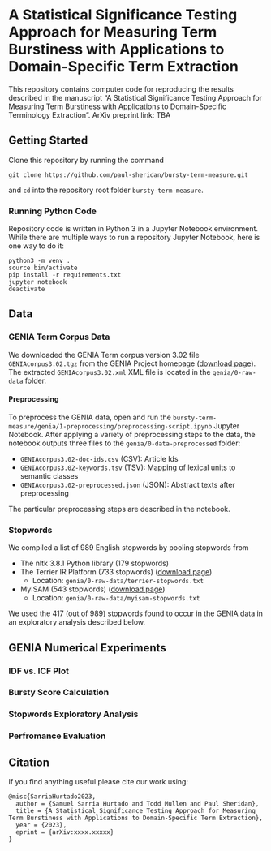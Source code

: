 # A Statistical Significance Testing Approach for Measuring Term Burstiness with Applications to Domain-Specific Term Extraction

This repository contains computer code for reproducing the results described in the manuscript “A Statistical Significance Testing Approach for Measuring Term Burstiness with Applications to Domain-Specific Terminology Extraction”. ArXiv preprint link: TBA

## Getting Started

Clone this repository by running the command

```
git clone https://github.com/paul-sheridan/bursty-term-measure.git
```

and `cd` into the repository root folder `bursty-term-measure`.

### Running Python Code

Repository code is written in Python 3 in a Jupyter Notebook environment. While there are multiple ways to run a repository Jupyter Notebook, here is one way to do it:
```
python3 -m venv .
source bin/activate
pip install -r requirements.txt
jupyter notebook
deactivate
```

## Data

### GENIA Term Corpus Data

We downloaded the GENIA Term corpus version 3.02 file `GENIAcorpus3.02.tgz` from the GENIA Project homepage ([download page](http://www.geniaproject.org/genia-corpus/term-corpus "GENIA Project Homepage")). The extracted `GENIAcorpus3.02.xml` XML file is located in the `genia/0-raw-data` folder.

#### Preprocessing

To preprocess the GENIA data, open and run the `bursty-term-measure/genia/1-preprocessing/preprocessing-script.ipynb` Jupyter Notebook. After applying a variety of preprocessing steps to the data, the notebook outputs three files to the `genia/0-data-preprocessed` folder:

- `GENIAcorpus3.02-doc-ids.csv` (CSV): Article Ids
- `GENIAcorpus3.02-keywords.tsv` (TSV): Mapping of lexical units to semantic classes
- `GENIAcorpus3.02-preprocessed.json` (JSON): Abstract texts after preprocessing

The particular preprocessing steps are described in the notebook.

### Stopwords

We compiled a list of 989 English stopwords by pooling stopwords from

- The nltk 3.8.1 Python library (179 stopwords)
- The Terrier IR Platform (733 stopwords) ([download page](https://www.kaggle.com/datasets/rowhitswami/stopwords?resource=download "Kaggle: All English Stopwords (700+)"))
  - Location: `genia/0-raw-data/terrier-stopwords.txt` 
- MyISAM (543 stopwords) ([download page](https://dev.mysql.com/doc/refman/8.0/en/fulltext-stopwords.html "12.9.4 Full-Text Stopwords: Stopwords for MyISAM Search Indexes"))
  - Location: `genia/0-raw-data/myisam-stopwords.txt` 

We used the 417 (out of 989) stopwords found to occur in the GENIA data in an exploratory analysis described below.

## GENIA Numerical Experiments

### IDF vs. ICF Plot

### Bursty Score Calculation

### Stopwords Exploratory Analysis

### Perfromance Evaluation

## Citation
If you find anything useful please cite our work using:
```
@misc{SarriaHurtado2023,
  author = {Samuel Sarria Hurtado and Todd Mullen and Paul Sheridan},
  title = {A Statistical Significance Testing Approach for Measuring Term Burstiness with Applications to Domain-Specific Term Extraction},
  year = {2023},
  eprint = {arXiv:xxxx.xxxxx}
}
```
